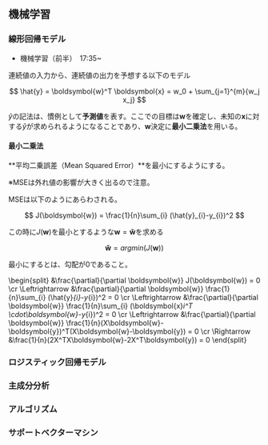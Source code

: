 <script type="text/x-mathjax-config">MathJax.Hub.Config({tex2jax:{inlineMath:[['\$','\$'],['\\(','\\)']],processEscapes:true},CommonHTML: {matchFontHeight:false}});</script>
<script type="text/javascript" async src="https://cdnjs.cloudflare.com/ajax/libs/mathjax/2.7.1/MathJax.js?config=TeX-MML-AM_CHTML"></script>

## 機械学習
### 線形回帰モデル

- 機械学習（前半）　17:35~

連続値の入力から、連続値の出力を予想する以下のモデル

$$
\hat{y} = \boldsymbol{w}^T \boldsymbol{x} = w_0 + \sum_{j=1}^{m}{w_j x_j} 
$$

$\hat{y}$の記法は、慣例として**予測値**を表す。ここでの目標は$\boldsymbol{w}$を確定し、未知の$\boldsymbol{x}$に対する$\hat{y}$が求められるようになることであり、$\boldsymbol{w}$決定に**最小二乗法**を用いる。

#### 最小二乗法

**平均二乗誤差（Mean Squared Error）**を最小にするようにする。

※MSEは外れ値の影響が大きく出るので注意。

MSEは以下のようにあらわされる。

$$
J(\boldsymbol{w}) = \frac{1}{n}\sum_{i} (\hat{y}_{i}-y_{i})^2
$$


この時に$J(\boldsymbol{w})$を最小とするような$\boldsymbol{w}=\boldsymbol{\hat{w}}$を求める

$$
\boldsymbol{\hat{w}} = argmin(J(\boldsymbol{w}))
$$

最小にするとは、勾配が0であること。

\begin{split} 
&\frac{\partial}{\partial \boldsymbol{w}} J(\boldsymbol{w}) = 0 \cr 
\Leftrightarrow &\frac{\partial}{\partial \boldsymbol{w}} \frac{1}{n}\sum_{i} (\hat{y}_{i}-y_{i})^2 = 0 \cr 
\Leftrightarrow &\frac{\partial}{\partial \boldsymbol{w}} \frac{1}{n}\sum_{i} (\boldsymbol{x}_i^T \cdot\boldsymbol{w}-y_{i})^2 = 0 \cr 
\Leftrightarrow &\frac{\partial}{\partial \boldsymbol{w}} \frac{1}{n}(X\boldsymbol{w}-\boldsymbol{y})^T(X\boldsymbol{w}-\boldsymbol{y}) = 0 \cr 
\Rightarrow &\frac{1}{n}(2X^TX\boldsymbol{w}-2X^T\boldsymbol{y}) = 0 
\end{split}


### ロジスティック回帰モデル
### 主成分分析
### アルゴリズム
### サポートベクターマシン
